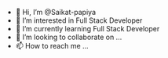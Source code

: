 - 👋 Hi, I’m @Saikat-papiya
- 👀 I’m interested in Full Stack Developer
- 🌱 I’m currently learning Full Stack Developer
- 💞️ I’m looking to collaborate on ...
- 📫 How to reach me ...

<!---
Saikat-papiya/Saikat-papiya is a ✨ special ✨ repository because its `README.md` (this file) appears on your GitHub profile.
You can click the Preview link to take a look at your changes.
--->
